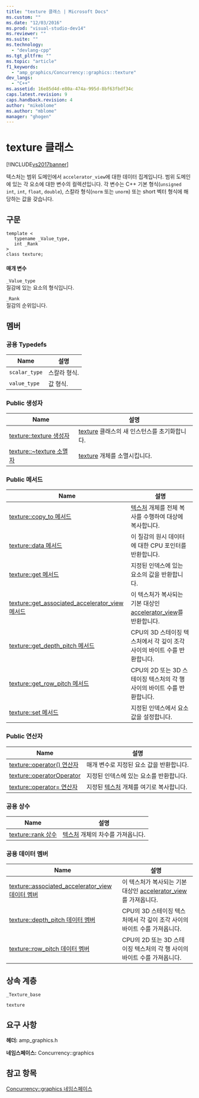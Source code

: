 ```yaml
---
title: "texture 클래스 | Microsoft Docs"
ms.custom: ""
ms.date: "12/03/2016"
ms.prod: "visual-studio-dev14"
ms.reviewer: ""
ms.suite: ""
ms.technology: 
  - "devlang-cpp"
ms.tgt_pltfrm: ""
ms.topic: "article"
f1_keywords: 
  - "amp_graphics/Concurrency::graphics::texture"
dev_langs: 
  - "C++"
ms.assetid: 16e85d4d-e80a-474a-995d-8bf63fbdf34c
caps.latest.revision: 9
caps.handback.revision: 4
author: "mikeblome"
ms.author: "mblome"
manager: "ghogen"
---
```

# texture 클래스
[!INCLUDE[vs2017banner](../../../assembler/inline/includes/vs2017banner.md)]

텍스처는 범위 도메인에서 `accelerator_view`에 대한 데이터 집계입니다.  범위 도메인에 있는 각 요소에 대한 변수의 컬렉션입니다.  각 변수는 C\+\+ 기본 형식\(`unsigned int`, `int`, `float`, `double`\), 스칼라 형식\(`norm` 또는 `unorm`\) 또는 short 벡터 형식에 해당하는 값을 갖습니다.  
  
## 구문  
  
```  
template <  
   typename _Value_type,  
   int _Rank  
>  
class texture;  
```  
  
#### 매개 변수  
 `_Value_type`  
 질감에 있는 요소의 형식입니다.  
  
 `_Rank`  
 질감의 순위입니다.  
  
## 멤버  
  
### 공용 Typedefs  
  
|Name|설명|  
|----------|--------|  
|`scalar_type`|스칼라 형식.|  
|`value_type`|값 형식.|  
  
### Public 생성자  
  
|Name|설명|  
|----------|--------|  
|[texture::texture 생성자](../Topic/texture::texture%20Constructor.md)|[texture](../../../parallel/amp/reference/texture-class.md) 클래스의 새 인스턴스를 초기화합니다.|  
|[texture::~texture 소멸자](../Topic/texture::~texture%20Destructor.md)|[texture](../../../parallel/amp/reference/texture-class.md) 개체를 소멸시킵니다.|  
  
### Public 메서드  
  
|Name|설명|  
|----------|--------|  
|[texture::copy\_to 메서드](../Topic/texture::copy_to%20Method.md)|[텍스처](../../../parallel/amp/reference/texture-class.md) 개체를 전체 복사를 수행하여 대상에 복사합니다.|  
|[texture::data 메서드](../Topic/texture::data%20Method.md)|이 질감의 원시 데이터에 대한 CPU 포인터를 반환합니다.|  
|[texture::get 메서드](../Topic/texture::get%20Method.md)|지정된 인덱스에 있는 요소의 값을 반환합니다.|  
|[texture::get\_associated\_accelerator\_view 메서드](../Topic/texture::get_associated_accelerator_view%20Method.md)|이 텍스처가 복사되는 기본 대상인 [accelerator\_view](../../../parallel/amp/reference/accelerator-view-class.md)를 반환합니다.|  
|[texture::get\_depth\_pitch 메서드](../Topic/texture::get_depth_pitch%20Method.md)|CPU의 3D 스테이징 텍스처에서 각 깊이 조각 사이의 바이트 수를 반환합니다.|  
|[texture::get\_row\_pitch 메서드](../Topic/texture::get_row_pitch%20Method.md)|CPU의 2D 또는 3D 스테이징 텍스처의 각 행 사이의 바이트 수를 반환합니다.|  
|[texture::set 메서드](../Topic/texture::set%20Method.md)|지정된 인덱스에서 요소 값을 설정합니다.|  
  
### Public 연산자  
  
|Name|설명|  
|----------|--------|  
|[texture::operator\(\) 연산자](../Topic/texture::operator\(\)%20Operator.md)|매개 변수로 지정된 요소 값을 반환합니다.|  
|[texture::operatorOperator](../Topic/texture::operatorOperator.md)|지정된 인덱스에 있는 요소를 반환합니다.|  
|[texture::operator\= 연산자](../Topic/texture::operator=%20Operator.md)|지정된 [텍스처](../../../parallel/amp/reference/texture-class.md) 개체를 여기로 복사합니다.|  
  
### 공용 상수  
  
|Name|설명|  
|----------|--------|  
|[texture::rank 상수](../Topic/texture::rank%20Constant.md)|[텍스처](../../../parallel/amp/reference/texture-class.md) 개체의 차수를 가져옵니다.|  
  
### 공용 데이터 멤버  
  
|Name|설명|  
|----------|--------|  
|[texture::associated\_accelerator\_view 데이터 멤버](../Topic/texture::associated_accelerator_view%20Data%20Member.md)|이 텍스처가 복사되는 기본 대상인 [accelerator\_view](../../../parallel/amp/reference/accelerator-view-class.md)를 가져옵니다.|  
|[texture::depth\_pitch 데이터 멤버](../Topic/texture::depth_pitch%20Data%20Member.md)|CPU의 3D 스테이징 텍스처에서 각 깊이 조각 사이의 바이트 수를 가져옵니다.|  
|[texture::row\_pitch 데이터 멤버](../Topic/texture::row_pitch%20Data%20Member.md)|CPU의 2D 또는 3D 스테이징 텍스처의 각 행 사이의 바이트 수를 가져옵니다.|  
  
## 상속 계층  
 `_Texture_base`  
  
 `texture`  
  
## 요구 사항  
 **헤더:** amp\_graphics.h  
  
 **네임스페이스:** Concurrency::graphics  
  
## 참고 항목  
 [Concurrency::graphics 네임스페이스](../../../parallel/amp/reference/concurrency-graphics-namespace.md)